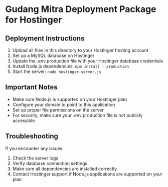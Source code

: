 # Gudang Mitra Deployment Package for Hostinger

## Deployment Instructions

1. Upload all files in this directory to your Hostinger hosting account
2. Set up a MySQL database on Hostinger
3. Update the .env.production file with your Hostinger database credentials
4. Install Node.js dependencies: `npm install --production`
5. Start the server: `node hostinger-server.js`

## Important Notes

- Make sure Node.js is supported on your Hostinger plan
- Configure your domain to point to this application
- Set up proper file permissions on the server
- For security, make sure your .env.production file is not publicly accessible

## Troubleshooting

If you encounter any issues:
1. Check the server logs
2. Verify database connection settings
3. Make sure all dependencies are installed correctly
4. Contact Hostinger support if Node.js applications are supported on your plan
